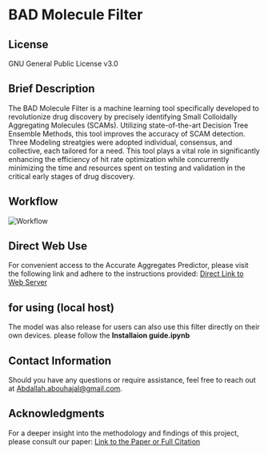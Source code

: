 # BAD Molecule Filter
## License
GNU General Public License v3.0
## Brief Description
The BAD Molecule Filter is a machine learning tool specifically developed to revolutionize drug discovery by precisely identifying Small Colloidally Aggregating Molecules (SCAMs). Utilizing state-of-the-art Decision Tree Ensemble Methods, this tool improves the accuracy of SCAM detection. Three Modeling streatgies were adopted individual, consensus, and collective, each tailored for a need. This tool plays a vital role in significantly enhancing the efficiency of hit rate optimization while concurrently minimizing the time and resources spent on testing and validation in the critical early stages of drug discovery.
## Workflow
![Workflow](https://github.com/AbdallahHajal/BAD-Molecule-Filter/assets/143398246/d86a13fe-3dca-44a4-b4d7-68afef7087f6)

## Direct Web Use
For convenient access to the Accurate Aggregates Predictor, please visit the following link and adhere to the instructions provided:
[Direct Link to Web Server](URL_of_the_web_server)

## for using (local host)
The model was also release for users can also use this filter directly on their own devices. please follow the **Installaion guide.ipynb** 

## Contact Information
Should you have any questions or require assistance, feel free to reach out at [Abdallah.abouhajal@gmail.com](mailto:Abdallah.abouhajal@gmail.com).

## Acknowledgments
For a deeper insight into the methodology and findings of this project, please consult our paper: [Link to the Paper or Full Citation](URL_of_the_paper)
